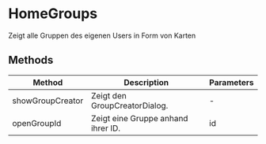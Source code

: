 # HomeGroups

Zeigt alle Gruppen des eigenen Users in Form von Karten

## Methods

<!-- @vuese:HomeGroups:methods:start -->
|Method|Description|Parameters|
|---|---|---|
|showGroupCreator|Zeigt den GroupCreatorDialog.|-|
|openGroupId|Zeigt eine Gruppe anhand ihrer ID.|id|

<!-- @vuese:HomeGroups:methods:end -->


